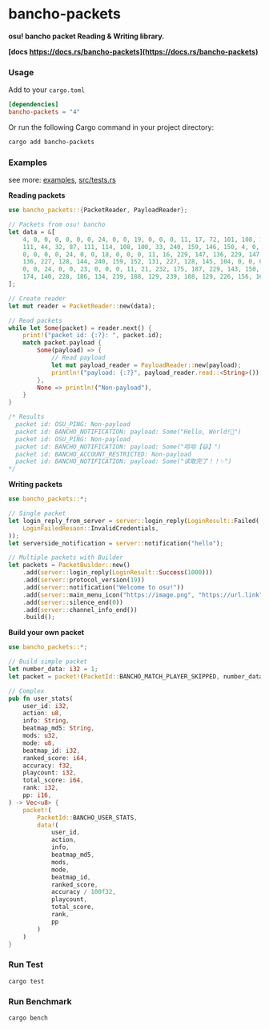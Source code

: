 # bancho-packets

**osu! bancho packet Reading & Writing library.**

**[docs https://docs.rs/bancho-packets](https://docs.rs/bancho-packets)**

### Usage

Add to your `cargo.toml`
```toml
[dependencies]
bancho-packets = "4"
```

Or run the following Cargo command in your project directory:
```bash
cargo add bancho-packets
```




### Examples

see more: [examples](examples), [src/tests.rs](src/tests.rs)

**Reading packets**

```rust
use bancho_packets::{PacketReader, PayloadReader};

// Packets from osu! bancho
let data = &[
    4, 0, 0, 0, 0, 0, 0, 24, 0, 0, 19, 0, 0, 0, 11, 17, 72, 101, 108, 108,
    111, 44, 32, 87, 111, 114, 108, 100, 33, 240, 159, 146, 150, 4, 0, 0,
    0, 0, 0, 0, 24, 0, 0, 18, 0, 0, 0, 11, 16, 229, 147, 136, 229, 147,
    136, 227, 128, 144, 240, 159, 152, 131, 227, 128, 145, 104, 0, 0, 0, 0,
    0, 0, 24, 0, 0, 23, 0, 0, 0, 11, 21, 232, 175, 187, 229, 143, 150, 229,
    174, 140, 228, 186, 134, 239, 188, 129, 239, 188, 129, 226, 156, 168,
];

// Create reader
let mut reader = PacketReader::new(data);

// Read packets
while let Some(packet) = reader.next() {
    print!("packet id: {:?}: ", packet.id);
    match packet.payload {
        Some(payload) => {
            // Read payload
            let mut payload_reader = PayloadReader::new(payload);
            println!("payload: {:?}", payload_reader.read::<String>());
        },
        None => println!("Non-payload"),
    }
}

/* Results
  packet id: OSU_PING: Non-payload
  packet id: BANCHO_NOTIFICATION: payload: Some("Hello, World!💖")
  packet id: OSU_PING: Non-payload
  packet id: BANCHO_NOTIFICATION: payload: Some("哈哈【😃】")
  packet id: BANCHO_ACCOUNT_RESTRICTED: Non-payload
  packet id: BANCHO_NOTIFICATION: payload: Some("读取完了！！✨")
*/
```


**Writing packets**

```rust
use bancho_packets::*;

// Single packet
let login_reply_from_server = server::login_reply(LoginResult::Failed(
    LoginFailedResaon::InvalidCredentials,
));
let serverside_notification = server::notification("hello");

// Multiple packets with Builder
let packets = PacketBuilder::new()
    .add(server::login_reply(LoginResult::Success(1000)))
    .add(server::protocol_version(19))
    .add(server::notification("Welcome to osu!"))
    .add(server::main_menu_icon("https://image.png", "https://url.link"))
    .add(server::silence_end(0))
    .add(server::channel_info_end())
    .build();

```

**Build your own packet**

```rust
use bancho_packets::*;

// Build simple packet
let number_data: i32 = 1;
let packet = packet!(PacketId::BANCHO_MATCH_PLAYER_SKIPPED, number_data)

// Complex
pub fn user_stats(
    user_id: i32,
    action: u8,
    info: String,
    beatmap_md5: String,
    mods: u32,
    mode: u8,
    beatmap_id: i32,
    ranked_score: i64,
    accuracy: f32,
    playcount: i32,
    total_score: i64,
    rank: i32,
    pp: i16,
) -> Vec<u8> {
    packet!(
        PacketId::BANCHO_USER_STATS,
        data!(
            user_id,
            action,
            info,
            beatmap_md5,
            mods,
            mode,
            beatmap_id,
            ranked_score,
            accuracy / 100f32,
            playcount,
            total_score,
            rank,
            pp
        )
    )
}

```

### Run Test

```
cargo test
```

### Run Benchmark

```
cargo bench
```

